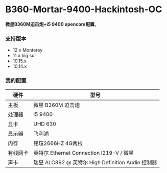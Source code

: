 # B360-Mortar-9400-Hackintosh-OC

**微星B360M迫击炮+i5 9400 opencore配置**。

### 支持版本
- 12.x Monterey
- 11.x big sur
- 10.15.x
- 10.14.x



### 我的配置

| 硬件          | 型号                                              |
| ------------- | ------------------------------------------------- |
| 主板          | 微星 B360M 迫击炮                                 |
| 处理器        | i5 9400                                         |
| 显卡          | UHD 630                      |
| 显示器        | 飞利浦                                            |
| 内存          | 铭瑄2666HZ 4G两根                                 |
| 有线网卡      | 英特尔 Ethernet Connection I219-V / 微星          |
| 声卡          | 瑞昱 ALC892 @ 英特尔 High Definition Audio 控制器 |



